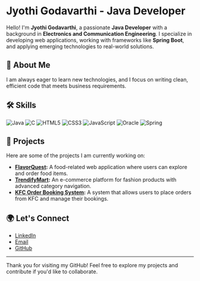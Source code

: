 # Jyothi Godavarthi - Java Developer

Hello! I'm **Jyothi Godavarthi**, a passionate **Java Developer** with a background in **Electronics and Communication Engineering**. I specialize in developing web applications, working with frameworks like **Spring Boot**, and applying emerging technologies to real-world solutions.

## 🌱 About Me

I am always eager to learn new technologies, and I focus on writing clean, efficient code that meets business requirements. 

## 🛠️ Skills

![Java](https://upload.wikimedia.org/wikipedia/commons/3/30/Java_programming_language_logo.svg)
![C](https://upload.wikimedia.org/wikipedia/commons/1/1e/C_Programming_Language.svg)
![HTML5](https://upload.wikimedia.org/wikipedia/commons/5/5c/HTML5_logo_and_wordmark.svg)
![CSS3](https://upload.wikimedia.org/wikipedia/commons/6/64/CSS3_logo.svg)
![JavaScript](https://upload.wikimedia.org/wikipedia/commons/6/61/JavaScript_logo_2.svg)
![Oracle](https://upload.wikimedia.org/wikipedia/commons/9/98/Oracle_logo.svg)
![Spring](https://upload.wikimedia.org/wikipedia/commons/5/52/Spring_Framework_Logo_2018.svg)



## 🚀 Projects

Here are some of the projects I am currently working on:

- **[FlavorQuest](https://github.com/Jyothigodavarthi/FlavorQuest):** A food-related web application where users can explore and order food items.
- **[TrendifyMart](https://github.com/Jyothigodavarthi/TrendifyMart):** An e-commerce platform for fashion products with advanced category navigation.
- **[KFC Order Booking System](https://github.com/Jyothigodavarthi/KFC-Order-Booking-System):** A system that allows users to place orders from KFC and manage their bookings.

## 🌍 Let's Connect

- [LinkedIn](https://www.linkedin.com/in/jyothigodavarthi)
- [Email](mailto:jyothigodavarthi13@gmail.com)
- [GitHub](https://github.com/Jyothigodavarthi)

---

Thank you for visiting my GitHub! Feel free to explore my projects and contribute if you'd like to collaborate.
